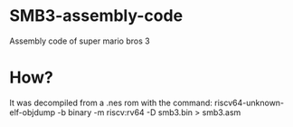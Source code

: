 # SMB3-assembly-code
Assembly code of super mario bros 3
# How?
It was decompiled from a .nes rom with the command: riscv64-unknown-elf-objdump -b binary -m riscv:rv64 -D smb3.bin > smb3.asm
